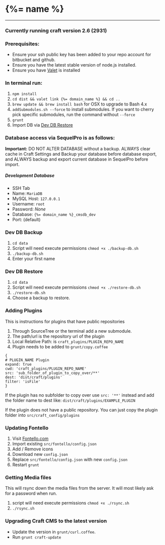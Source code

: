 # {%= name %}
---
### Currently running craft version 2.6 (2931)

### Prerequisites:

* Ensure your ssh public key has been added to your repo account for bitbucket and github.  
* Ensure you have the latest stable version of node.js installed.  
* Ensure you have [Valet](https://github.com/Pennebaker/grunt-init-craft/blob/master/valet.md) is installed  

### In terminal run:

1. `npm install`  
1. `cd dist && valet link {%= domain_name %} && cd ..`  
1. `brew update && brew install bash` for OSX to upgrade to Bash 4.x  
1. `addSubmodules.sh --force` to install submodules. If you want to cherry pick specific submodules, run the command without `--force`  
1. `grunt`  
1. Import DB via [Dev DB Restore](#dev-db-restore)  

### Database access via SequelPro is as follows:

**Important:** DO NOT ALTER DATABASE without a backup. ALWAYS clear cache in Craft Settings and Backup your database before database export, and ALWAYS backup and export current database in SequelPro before import.

##### Development Database
* SSH Tab  
* Name: `MariaDB`  
* MySQL Host: `127.0.0.1`  
* Username: `root`  
* Password: *None*  
* Database: `{%= domain_name %}_cmsdb_dev`  
* Port: (default)  

### Dev DB Backup

1. `cd data`  
1. Script will need execute permissions `chmod +x ./backup-db.sh`  
1. `./backup-db.sh`  
1. Enter your first name  

### Dev DB Restore

1. `cd data`  
1. Script will need execute permissions `chmod +x ./restore-db.sh`  
1. `./restore-db.sh`  
1. Choose a backup to restore.  

### Adding Plugins

This is instructions for plugins that have public repositories

1. Through SourceTree or the terminal add a new submodule.  
1. The path/url is the repository url of the plugin  
1. Local Relative Path: is `craft_plugins/PLUGIN_REPO_NAME`  
1. Plugin needs to be added to `grunt/copy.coffee`  

```
{
# PLUGIN_NAME Plugin
expand: true
cwd: 'craft_plugins/PLUGIN_REPO_NAME'
src: 'sub_folder_of_plugin_to_copy_over/**'
dest: 'dist/craft/plugins'
filter: 'isFile'
}
```

If the plugin has no subfolder to copy over use `src: '**'` instead and add the folder name to dest like: `dist/craft/plugins/EXAMPLE_PLUGIN`

If the plugin does not have a public repository. You can just copy the plugin folder into `src/craft_config/plugins`

### Updating Fontello

1. Visit [Fontello.com](http://fontello.com/)  
1. Import existing `src/fontello/config.json`  
1. Add / Remove icons  
1. Download new `config.json`  
1. Replace `src/fontello/config.json` with new `config.json`
1. Restart `grunt`  

### Getting Media files

This will rsync down the media files from the server. It will most likely ask for a password when run.

1. script will need execute permissions `chmod +x ./rsync.sh`  
1. `./rsync.sh`  

### Upgrading Craft CMS to the latest version
* Update the version in `grunt/curl.coffee`.  
* Run `grunt craft-update`  
